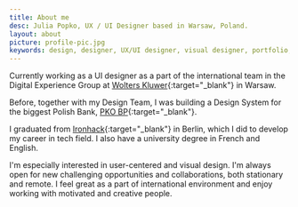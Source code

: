 ```yaml
---
title: About me
desc: Julia Popko, UX / UI Designer based in Warsaw, Poland.
layout: about
picture: profile-pic.jpg
keywords: design, designer, UX/UI designer, visual designer, portfolio, graphic designer
---
```


Currently working as a UI designer as a part of the international team in the Digital Experience Group at [Wolters Kluwer](https://www.wolterskluwer.com/en/){:target="_blank"} in Warsaw.

Before, together with my Design Team, I was building a Design System for the biggest Polish Bank, [PKO BP](https://https://www.pkobp.pl/){:target="_blank"}.

I graduated from [Ironhack](https://ironhack.com/){:target="_blank"} in Berlin, which I did to develop my career in tech field.
I also have a university degree in French and English.

I'm especially interested in user-centered and visual design. I'm always open for new challenging opportunities and collaborations, both stationary and remote. I feel great as a part of international environment and enjoy working with motivated and creative people.